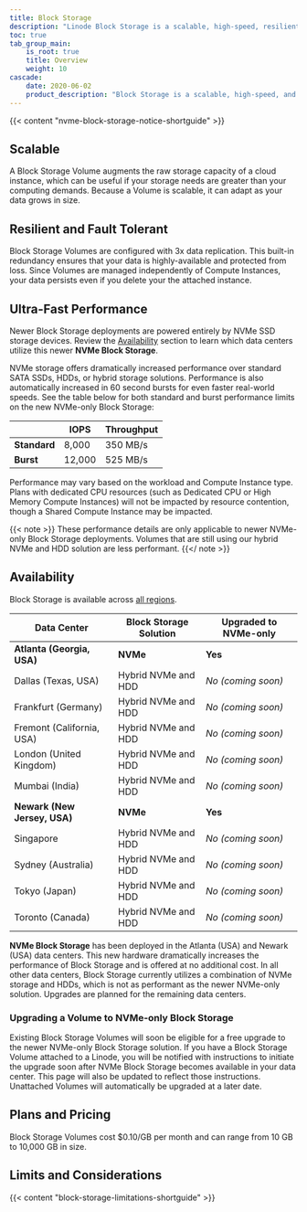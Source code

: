 ```yaml
---
title: Block Storage
description: "Linode Block Storage is a scalable, high-speed, resilient and fault tolerant storage service."
toc: true
tab_group_main:
    is_root: true
    title: Overview
    weight: 10
cascade:
    date: 2020-06-02
    product_description: "Block Storage is a scalable, high-speed, and fault tolerant storage service used to add additional storage to a Linode Compute Instance."
---
```


{{< content "nvme-block-storage-notice-shortguide" >}}

## Scalable

A Block Storage Volume augments the raw storage capacity of a cloud instance, which can be useful if your storage needs are greater than your computing demands. Because a Volume is scalable, it can adapt as your data grows in size.

## Resilient and Fault Tolerant

Block Storage Volumes are configured with 3x data replication. This built-in redundancy ensures that your data is highly-available and protected from loss. Since Volumes are managed independently of Compute Instances, your data persists even if you delete your the attached instance.

## Ultra-Fast Performance

Newer Block Storage deployments are powered entirely by NVMe SSD storage devices. Review the [Availability](#availability) section to learn which data centers utilize this newer **NVMe Block Storage**.

NVMe storage offers dramatically increased performance over standard SATA SSDs, HDDs, or hybrid storage solutions. Performance is also automatically increased in 60 second bursts for even faster real-world speeds. See the table below for both standard and burst performance limits on the new NVMe-only Block Storage:

| | IOPS | Throughput |
| -- | -- | -- |
| **Standard** | 8,000 | 350 MB/s |
| **Burst** | 12,000 | 525 MB/s |

Performance may vary based on the workload and Compute Instance type. Plans with dedicated CPU resources (such as Dedicated CPU or High Memory Compute Instances) will not be impacted by resource contention, though a Shared Compute Instance may be impacted.

{{< note >}}
These performance details are only applicable to newer NVMe-only Block Storage deployments. Volumes that are still using our hybrid NVMe and HDD solution are less performant.
{{</ note >}}

## Availability

Block Storage is available across [all regions](https://www.linode.com/global-infrastructure/).

| Data Center | Block Storage Solution | Upgraded to NVMe-only |
| -- | -- | -- |
| **Atlanta (Georgia, USA)** | **NVMe** | **Yes** |
| Dallas (Texas, USA) | Hybrid NVMe and HDD | *No (coming soon)* |
| Frankfurt (Germany) | Hybrid NVMe and HDD | *No (coming soon)* |
| Fremont (California, USA) | Hybrid NVMe and HDD | *No (coming soon)* |
| London (United Kingdom) | Hybrid NVMe and HDD | *No (coming soon)* |
| Mumbai (India) | Hybrid NVMe and HDD | *No (coming soon)* |
| **Newark (New Jersey, USA)** | **NVMe** | **Yes** |
| Singapore | Hybrid NVMe and HDD | *No (coming soon)* |
| Sydney (Australia) | Hybrid NVMe and HDD | *No (coming soon)* |
| Tokyo (Japan) | Hybrid NVMe and HDD | *No (coming soon)* |
| Toronto (Canada) | Hybrid NVMe and HDD | *No (coming soon)* |

**NVMe Block Storage** has been deployed in the Atlanta (USA) and Newark (USA) data centers. This new hardware dramatically increases the performance of Block Storage and is offered at no additional cost. In all other data centers, Block Storage currently utilizes a combination of NVMe storage and HDDs, which is not as performant as the newer NVMe-only solution. Upgrades are planned for the remaining data centers.

### Upgrading a Volume to NVMe-only Block Storage

Existing Block Storage Volumes will soon be eligible for a free upgrade to the newer NVMe-only Block Storage solution. If you have a Block Storage Volume attached to a Linode, you will be notified with instructions to initiate the upgrade soon after NVMe Block Storage becomes available in your data center. This page will also be updated to reflect those instructions. Unattached Volumes will automatically be upgraded at a later date.

## Plans and Pricing

Block Storage Volumes cost $0.10/GB per month and can range from 10 GB to 10,000 GB in size.

## Limits and Considerations

{{< content "block-storage-limitations-shortguide" >}}